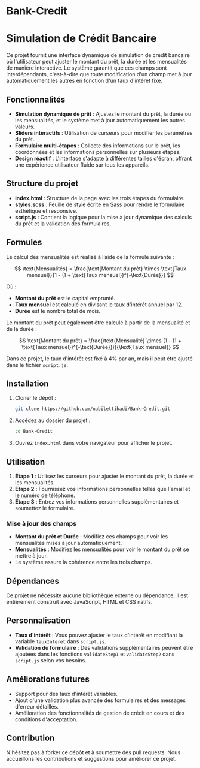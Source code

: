 # Bank-Credit

# Simulation de Crédit Bancaire

Ce projet fournit une interface dynamique de simulation de crédit bancaire où l'utilisateur peut ajuster le montant du prêt, la durée et les mensualités de manière interactive. Le système garantit que ces champs sont interdépendants, c'est-à-dire que toute modification d'un champ met à jour automatiquement les autres en fonction d'un taux d'intérêt fixe.

## Fonctionnalités

- **Simulation dynamique de prêt** : Ajustez le montant du prêt, la durée ou les mensualités, et le système met à jour automatiquement les autres valeurs.
- **Sliders interactifs** : Utilisation de curseurs pour modifier les paramètres du prêt.
- **Formulaire multi-étapes** : Collecte des informations sur le prêt, les coordonnées et les informations personnelles sur plusieurs étapes.
- **Design réactif** : L'interface s'adapte à différentes tailles d'écran, offrant une expérience utilisateur fluide sur tous les appareils.

## Structure du projet

- **index.html** : Structure de la page avec les trois étapes du formulaire.
- **styles.scss** : Feuille de style écrite en Sass pour rendre le formulaire esthétique et responsive.
- **script.js** : Contient la logique pour la mise à jour dynamique des calculs du prêt et la validation des formulaires.

## Formules

Le calcul des mensualités est réalisé à l’aide de la formule suivante :

$$
\text{Mensualités} = \frac{\text{Montant du prêt} \times \text{Taux mensuel}}{1 - (1 + \text{Taux mensuel})^{-\text{Durée}}}
$$

Où :

- **Montant du prêt** est le capital emprunté.
- **Taux mensuel** est calculé en divisant le taux d'intérêt annuel par 12.
- **Durée** est le nombre total de mois.

Le montant du prêt peut également être calculé à partir de la mensualité et de la durée :

$$
\text{Montant du prêt} = \frac{\text{Mensualité} \times (1 - (1 + \text{Taux mensuel})^{-\text{Durée}})}{\text{Taux mensuel}}
$$

Dans ce projet, le taux d'intérêt est fixé à 4% par an, mais il peut être ajusté dans le fichier `script.js`.

## Installation

1. Cloner le dépôt :

   ```bash
   git clone https://github.com/nabilettihadi/Bank-Credit.git
   ```

2. Accédez au dossier du projet :

   ```bash
   cd Bank-Credit
   ```

3. Ouvrez `index.html` dans votre navigateur pour afficher le projet.

## Utilisation

1. **Étape 1** : Utilisez les curseurs pour ajuster le montant du prêt, la durée et les mensualités.
2. **Étape 2** : Fournissez vos informations personnelles telles que l'email et le numéro de téléphone.
3. **Étape 3** : Entrez vos informations personnelles supplémentaires et soumettez le formulaire.

### Mise à jour des champs

- **Montant du prêt et Durée** : Modifiez ces champs pour voir les mensualités mises à jour automatiquement.
- **Mensualités** : Modifiez les mensualités pour voir le montant du prêt se mettre à jour.
- Le système assure la cohérence entre les trois champs.

## Dépendances

Ce projet ne nécessite aucune bibliothèque externe ou dépendance. Il est entièrement construit avec JavaScript, HTML et CSS natifs.

## Personnalisation

- **Taux d'intérêt** : Vous pouvez ajuster le taux d'intérêt en modifiant la variable `tauxInteret` dans `script.js`.
- **Validation du formulaire** : Des validations supplémentaires peuvent être ajoutées dans les fonctions `validateStep1` et `validateStep2` dans `script.js` selon vos besoins.

## Améliorations futures

- Support pour des taux d'intérêt variables.
- Ajout d'une validation plus avancée des formulaires et des messages d'erreur détaillés.
- Amélioration des fonctionnalités de gestion de crédit en cours et des conditions d'acceptation.

## Contribution

N'hésitez pas à forker ce dépôt et à soumettre des pull requests. Nous accueillons les contributions et suggestions pour améliorer ce projet.


